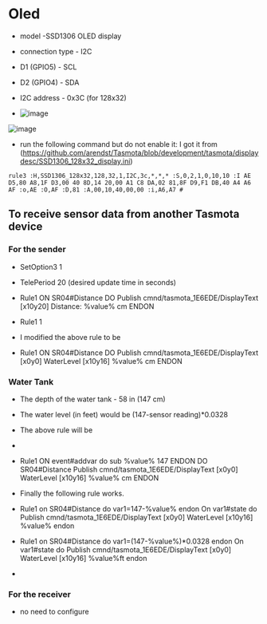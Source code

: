 # Oled
- model -SSD1306 OLED display
- connection type - I2C
- D1 (GPIO5) - SCL
- D2 (GPIO4) - SDA
- I2C address - 0x3C (for 128x32)

- ![image](https://github.com/user-attachments/assets/af5e3289-518c-4f51-9897-2c3571ebe481)


![image](https://github.com/user-attachments/assets/5eea5598-30d4-401c-b200-b0c219255530)

- run the following command but do not enable it: I got it from (https://github.com/arendst/Tasmota/blob/development/tasmota/displaydesc/SSD1306_128x32_display.ini)
  
`rule3 :H,SSD1306_128x32,128,32,1,I2C,3c,*,*,* :S,0,2,1,0,10,10 :I AE D5,80 A8,1F D3,00 40 8D,14 20,00 A1 C8 DA,02 81,8F D9,F1 DB,40 A4 A6 AF :o,AE :O,AF :D,81 :A,00,10,40,00,00 :i,A6,A7 #`


## To receive sensor data from another Tasmota device

### For the sender
- SetOption3 1
- TelePeriod 20 (desired update time in seconds)

- Rule1 ON SR04#Distance DO Publish cmnd/tasmota_1E6EDE/DisplayText [x10y20] Distance: %value% cm ENDON
- Rule1 1

- I modified the above rule to be
- Rule1 ON SR04#Distance DO Publish cmnd/tasmota_1E6EDE/DisplayText [x0y0] WaterLevel [x10y16]  %value% cm ENDON
### Water Tank
- The depth of the water tank - 58 in (147 cm)
- The water level (in feet) would be (147-sensor reading)*0.0328
- The above rule will be
- 
- Rule1 ON event#addvar do sub %value% 147 ENDON DO SR04#Distance Publish cmnd/tasmota_1E6EDE/DisplayText [x0y0] WaterLevel [x10y16] %value% cm ENDON
- Finally the following rule works.

- Rule1 on SR04#Distance do var1=147-%value% endon On var1#state do Publish cmnd/tasmota_1E6EDE/DisplayText [x0y0] WaterLevel [x10y16] %value% endon

- Rule1 on SR04#Distance do var1=(147-%value%)*0.0328 endon On var1#state do Publish cmnd/tasmota_1E6EDE/DisplayText [x0y0] WaterLevel [x10y16] %value%ft  endon

- 
### For the receiver
- no need to configure
